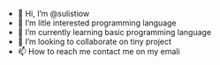 - 👋 Hi, I’m @sulistiow
- 👀 I’m litle interested programming language
- 🌱 I’m currently learning basic programming language
- 💞️ I’m looking to collaborate on tiny project 
- 📫 How to reach me contact me on my emali
<!---
sulistiow/sulistiow is a ✨ special ✨ repository because its `README.md` (this file) appears on your GitHub profile.
You can click the Preview link to take a look at your changes.
--->
